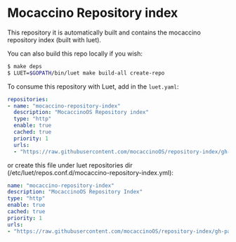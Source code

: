 # Mocaccino Repository index

This repository it is automatically built and contains the mocaccino repository index (built with luet).

You can also build this repo locally if you wish:
```sh
$ make deps
$ LUET=$GOPATH/bin/luet make build-all create-repo
```
To consume this repository with Luet, add in the `luet.yaml`:

```yaml
repositories:
- name: "mocaccino-repository-index"
  description: "MocaccinoOS Repository index"
  type: "http"
  enable: true
  cached: true
  priority: 1
  urls:
  - "https://raw.githubusercontent.com/mocaccinoOS/repository-index/gh-pages"
```

or create this file under luet repositories dir (/etc/luet/repos.conf.d/mocaccino-repository-index.yml):

```yaml
name: "mocaccino-repository-index"
description: "MocaccinoOS Repository Index"
type: "http"
enable: true
cached: true
priority: 1
urls:
- "https://raw.githubusercontent.com/mocaccinoOS/repository-index/gh-pages"
```

